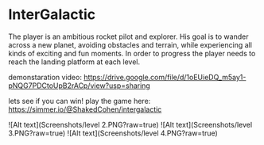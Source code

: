 # InterGalactic
The player is an ambitious rocket pilot and explorer. His goal is to wander across a new planet, avoiding obstacles and terrain, while experiencing all kinds of exciting and fun moments. In order to progress the player needs to reach the landing platform at each level.    

demonstaration video:
https://drive.google.com/file/d/1oEUieDQ_m5ay1-pNQG7PDCtoUpB2rACp/view?usp=sharing

lets see if you can win!
play the game here:
https://simmer.io/@ShakedCohen/intergalactic

![Alt text](Screenshots/level 2.PNG?raw=true)
![Alt text](Screenshots/level 3.PNG?raw=true)
![Alt text](Screenshots/level 4.PNG?raw=true)

